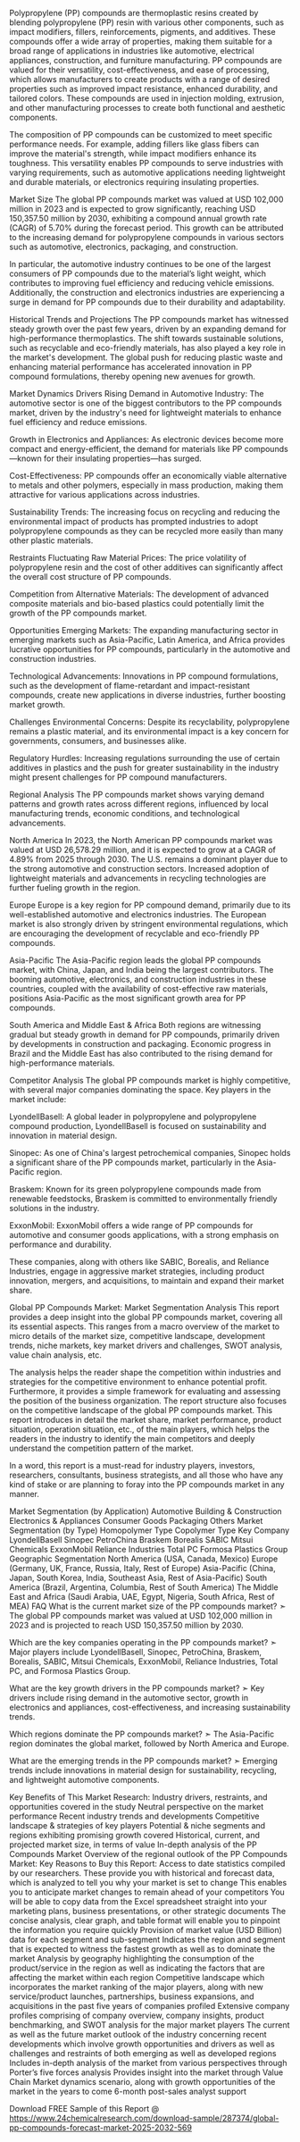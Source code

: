 Polypropylene (PP) compounds are thermoplastic resins created by blending polypropylene (PP) resin with various other components, such as impact modifiers, fillers, reinforcements, pigments, and additives. These compounds offer a wide array of properties, making them suitable for a broad range of applications in industries like automotive, electrical appliances, construction, and furniture manufacturing. PP compounds are valued for their versatility, cost-effectiveness, and ease of processing, which allows manufacturers to create products with a range of desired properties such as improved impact resistance, enhanced durability, and tailored colors. These compounds are used in injection molding, extrusion, and other manufacturing processes to create both functional and aesthetic components.

The composition of PP compounds can be customized to meet specific performance needs. For example, adding fillers like glass fibers can improve the material's strength, while impact modifiers enhance its toughness. This versatility enables PP compounds to serve industries with varying requirements, such as automotive applications needing lightweight and durable materials, or electronics requiring insulating properties.

Market Size
The global PP compounds market was valued at USD 102,000 million in 2023 and is expected to grow significantly, reaching USD 150,357.50 million by 2030, exhibiting a compound annual growth rate (CAGR) of 5.70% during the forecast period. This growth can be attributed to the increasing demand for polypropylene compounds in various sectors such as automotive, electronics, packaging, and construction.

In particular, the automotive industry continues to be one of the largest consumers of PP compounds due to the material’s light weight, which contributes to improving fuel efficiency and reducing vehicle emissions. Additionally, the construction and electronics industries are experiencing a surge in demand for PP compounds due to their durability and adaptability.

Historical Trends and Projections
The PP compounds market has witnessed steady growth over the past few years, driven by an expanding demand for high-performance thermoplastics. The shift towards sustainable solutions, such as recyclable and eco-friendly materials, has also played a key role in the market's development. The global push for reducing plastic waste and enhancing material performance has accelerated innovation in PP compound formulations, thereby opening new avenues for growth.

Market Dynamics
Drivers
Rising Demand in Automotive Industry: The automotive sector is one of the biggest contributors to the PP compounds market, driven by the industry's need for lightweight materials to enhance fuel efficiency and reduce emissions.

Growth in Electronics and Appliances: As electronic devices become more compact and energy-efficient, the demand for materials like PP compounds—known for their insulating properties—has surged.

Cost-Effectiveness: PP compounds offer an economically viable alternative to metals and other polymers, especially in mass production, making them attractive for various applications across industries.

Sustainability Trends: The increasing focus on recycling and reducing the environmental impact of products has prompted industries to adopt polypropylene compounds as they can be recycled more easily than many other plastic materials.

Restraints
Fluctuating Raw Material Prices: The price volatility of polypropylene resin and the cost of other additives can significantly affect the overall cost structure of PP compounds.

Competition from Alternative Materials: The development of advanced composite materials and bio-based plastics could potentially limit the growth of the PP compounds market.

Opportunities
Emerging Markets: The expanding manufacturing sector in emerging markets such as Asia-Pacific, Latin America, and Africa provides lucrative opportunities for PP compounds, particularly in the automotive and construction industries.

Technological Advancements: Innovations in PP compound formulations, such as the development of flame-retardant and impact-resistant compounds, create new applications in diverse industries, further boosting market growth.

Challenges
Environmental Concerns: Despite its recyclability, polypropylene remains a plastic material, and its environmental impact is a key concern for governments, consumers, and businesses alike.

Regulatory Hurdles: Increasing regulations surrounding the use of certain additives in plastics and the push for greater sustainability in the industry might present challenges for PP compound manufacturers.

Regional Analysis
The PP compounds market shows varying demand patterns and growth rates across different regions, influenced by local manufacturing trends, economic conditions, and technological advancements.

North America
In 2023, the North American PP compounds market was valued at USD 26,578.29 million, and it is expected to grow at a CAGR of 4.89% from 2025 through 2030. The U.S. remains a dominant player due to the strong automotive and construction sectors. Increased adoption of lightweight materials and advancements in recycling technologies are further fueling growth in the region.

Europe
Europe is a key region for PP compound demand, primarily due to its well-established automotive and electronics industries. The European market is also strongly driven by stringent environmental regulations, which are encouraging the development of recyclable and eco-friendly PP compounds.

Asia-Pacific
The Asia-Pacific region leads the global PP compounds market, with China, Japan, and India being the largest contributors. The booming automotive, electronics, and construction industries in these countries, coupled with the availability of cost-effective raw materials, positions Asia-Pacific as the most significant growth area for PP compounds.

South America and Middle East & Africa
Both regions are witnessing gradual but steady growth in demand for PP compounds, primarily driven by developments in construction and packaging. Economic progress in Brazil and the Middle East has also contributed to the rising demand for high-performance materials.

Competitor Analysis 
The global PP compounds market is highly competitive, with several major companies dominating the space. Key players in the market include:

LyondellBasell: A global leader in polypropylene and polypropylene compound production, LyondellBasell is focused on sustainability and innovation in material design.

Sinopec: As one of China's largest petrochemical companies, Sinopec holds a significant share of the PP compounds market, particularly in the Asia-Pacific region.

Braskem: Known for its green polypropylene compounds made from renewable feedstocks, Braskem is committed to environmentally friendly solutions in the industry.

ExxonMobil: ExxonMobil offers a wide range of PP compounds for automotive and consumer goods applications, with a strong emphasis on performance and durability.

These companies, along with others like SABIC, Borealis, and Reliance Industries, engage in aggressive market strategies, including product innovation, mergers, and acquisitions, to maintain and expand their market share.

Global PP Compounds Market: Market Segmentation Analysis
This report provides a deep insight into the global PP compounds market, covering all its essential aspects. This ranges from a macro overview of the market to micro details of the market size, competitive landscape, development trends, niche markets, key market drivers and challenges, SWOT analysis, value chain analysis, etc.

The analysis helps the reader shape the competition within industries and strategies for the competitive environment to enhance potential profit. Furthermore, it provides a simple framework for evaluating and assessing the position of the business organization. The report structure also focuses on the competitive landscape of the global PP compounds market. This report introduces in detail the market share, market performance, product situation, operation situation, etc., of the main players, which helps the readers in the industry to identify the main competitors and deeply understand the competition pattern of the market.

In a word, this report is a must-read for industry players, investors, researchers, consultants, business strategists, and all those who have any kind of stake or are planning to foray into the PP compounds market in any manner.

Market Segmentation (by Application)
Automotive
Building & Construction
Electronics & Appliances
Consumer Goods
Packaging
Others
Market Segmentation (by Type)
Homopolymer Type
Copolymer Type
Key Company
LyondellBasell
Sinopec
PetroChina
Braskem
Borealis
SABIC
Mitsui Chemicals
ExxonMobil
Reliance Industries
Total PC
Formosa Plastics Group
Geographic Segmentation
North America (USA, Canada, Mexico)
Europe (Germany, UK, France, Russia, Italy, Rest of Europe)
Asia-Pacific (China, Japan, South Korea, India, Southeast Asia, Rest of Asia-Pacific)
South America (Brazil, Argentina, Columbia, Rest of South America)
The Middle East and Africa (Saudi Arabia, UAE, Egypt, Nigeria, South Africa, Rest of MEA)
FAQ
What is the current market size of the PP compounds market?
➣ The global PP compounds market was valued at USD 102,000 million in 2023 and is projected to reach USD 150,357.50 million by 2030.

Which are the key companies operating in the PP compounds market?
➣ Major players include LyondellBasell, Sinopec, PetroChina, Braskem, Borealis, SABIC, Mitsui Chemicals, ExxonMobil, Reliance Industries, Total PC, and Formosa Plastics Group.

What are the key growth drivers in the PP compounds market?
➣ Key drivers include rising demand in the automotive sector, growth in electronics and appliances, cost-effectiveness, and increasing sustainability trends.

Which regions dominate the PP compounds market?
➣ The Asia-Pacific region dominates the global market, followed by North America and Europe.

What are the emerging trends in the PP compounds market?
➣ Emerging trends include innovations in material design for sustainability, recycling, and lightweight automotive components.

Key Benefits of This Market Research:
Industry drivers, restraints, and opportunities covered in the study
Neutral perspective on the market performance
Recent industry trends and developments
Competitive landscape & strategies of key players
Potential & niche segments and regions exhibiting promising growth covered
Historical, current, and projected market size, in terms of value
In-depth analysis of the PP Compounds Market
Overview of the regional outlook of the PP Compounds Market:
Key Reasons to Buy this Report:
Access to date statistics compiled by our researchers. These provide you with historical and forecast data, which is analyzed to tell you why your market is set to change
This enables you to anticipate market changes to remain ahead of your competitors
You will be able to copy data from the Excel spreadsheet straight into your marketing plans, business presentations, or other strategic documents
The concise analysis, clear graph, and table format will enable you to pinpoint the information you require quickly
Provision of market value (USD Billion) data for each segment and sub-segment
Indicates the region and segment that is expected to witness the fastest growth as well as to dominate the market
Analysis by geography highlighting the consumption of the product/service in the region as well as indicating the factors that are affecting the market within each region
Competitive landscape which incorporates the market ranking of the major players, along with new service/product launches, partnerships, business expansions, and acquisitions in the past five years of companies profiled
Extensive company profiles comprising of company overview, company insights, product benchmarking, and SWOT analysis for the major market players
The current as well as the future market outlook of the industry concerning recent developments which involve growth opportunities and drivers as well as challenges and restraints of both emerging as well as developed regions
Includes in-depth analysis of the market from various perspectives through Porter’s five forces analysis
Provides insight into the market through Value Chain
Market dynamics scenario, along with growth opportunities of the market in the years to come
6-month post-sales analyst support

Download FREE Sample of this Report @ https://www.24chemicalresearch.com/download-sample/287374/global-pp-compounds-forecast-market-2025-2032-569
